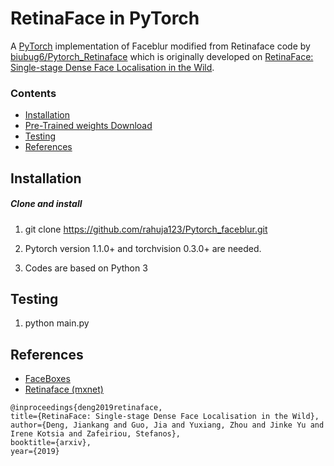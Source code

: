 # RetinaFace in PyTorch

A [PyTorch](https://pytorch.org/) implementation of Faceblur modified from Retinaface code by [biubug6/Pytorch_Retinaface](https://github.com/biubug6/Pytorch_Retinaface) which is originally developed on [RetinaFace: Single-stage Dense Face Localisation in the Wild](https://arxiv.org/abs/1905.00641). 

### Contents
- [Installation](#installation)
- [Pre-Trained weights Download](#pre-trained)
- [Testing](#testing)
- [References](#references)

## Installation
##### Clone and install
1. git clone https://github.com/rahuja123/Pytorch_faceblur.git

2. Pytorch version 1.1.0+ and torchvision 0.3.0+ are needed.

3. Codes are based on Python 3

## Testing
1. python main.py


## References
- [FaceBoxes](https://github.com/zisianw/FaceBoxes.PyTorch)
- [Retinaface (mxnet)](https://github.com/deepinsight/insightface/tree/master/RetinaFace)
```
@inproceedings{deng2019retinaface,
title={RetinaFace: Single-stage Dense Face Localisation in the Wild},
author={Deng, Jiankang and Guo, Jia and Yuxiang, Zhou and Jinke Yu and Irene Kotsia and Zafeiriou, Stefanos},
booktitle={arxiv},
year={2019}
```
